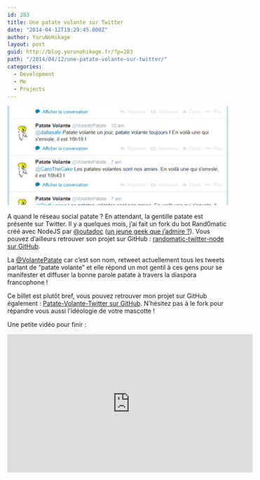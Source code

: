 ```yaml
---
id: 283
title: Une patate volante sur Twitter
date: "2014-04-12T19:29:45.000Z"
author: YoruNoHikage
layout: post
guid: http://blog.yorunohikage.fr/?p=283
path: "/2014/04/12/une-patate-volante-sur-twitter/"
categories:
  - Development
  - Me
  - Projects
---
```

![Twitter @VolantePatate](twitter-patate-volante-cover.png)

A quand le réseau social patate ? En attendant, la gentille patate est présente sur Twitter. Il y a quelques mois, j’ai fait un fork du bot Rand0matic créé avec NodeJS par [@outadoc](//twitter.com/outadoc "outadoc sur Twitter") ([un jeune geek que j’admire ?](http://outadoc.fr/2011/05/innovgame-2011-8-bit-robot-music-party-a-la-gloire-de-la-coop/ "Regardez le troisième paragraphe, sous la photo !")). Vous pouvez d’ailleurs retrouver son projet sur GitHub : [randomatic-twitter-node sur GitHub](//github.com/outadoc/randomatic-twitter-node).

La [@VolantePatate](//twitter.com/VolantePatate "Suivez-là pour recevoir l'actu patate !") car c’est son nom, retweet actuellement tous les tweets parlant de “patate volante” et elle répond un mot gentil à ces gens pour se manifester et diffuser la bonne parole patate à travers la diaspora francophone !

Ce billet est plutôt bref, vous pouvez retrouver mon projet sur GitHub également : [Patate-Volante-Twitter sur GitHub](//github.com/YoruNoHikage/Patate-Volante-Twitter). N’hésitez pas à le fork pour répandre vous aussi l’idéologie de votre mascotte !

Une petite vidéo pour finir :
<iframe style="margin: auto; display: block;" width="560" height="315" src="http://www.youtube.com/embed/ipZOyzwndHQ" frameborder="0" allowfullscreen></iframe>
